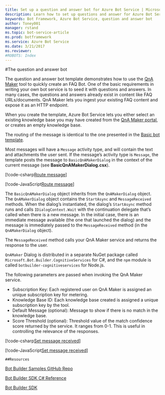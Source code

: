 ```yaml
---
title: Set up a question and answer bot for Azure Bot Service | Microsoft Docs
description: Learn how to set up questions and answer for Azure Bot Service.
keywords: Bot Framework, Azure Bot Service, question and answer bot
author: Toney001
manager: rstand
ms.topic: bot-service-article
ms.prod: botframework
ms.service: Azure Bot Service
ms.date: 3/21/2017
ms.reviewer:
#ROBOTS: Index
---
```


#The question and answer bot

The question and answer bot template demonstrates how to use the <a href="https://qnamaker.ai" target="_blank">QnA Maker</a> tool to quickly create an FAQ Bot. One of the basic requirements in writing your own bot service is to seed it with questions and answers. In many cases, the questions and answers already exist in content like FAQ URLs/documents. QnA Maker lets you ingest your existing FAQ content and expose it as an HTTP endpoint.

When you create the template, Azure Bot Service lets you either select an existing knowledge base you may have created from the <a href="https://qnamaker.ai" target="_blank">QnA Maker portal</a>, or creates an empty knowledge base.

The routing of the message is identical to the one presented in the [Basic bot template](bot-framework-azure-basic-bot.md).

Most messages will have a `Message` activity type, and will contain the text and attachments the user sent. If the message’s activity type is `Message`, the template posts the message to `BasicQnAMakerDialog` in the context of the current message (see **BasicQnAMakerDialog.csx**).


[!code-csharp[Route message](../includes/code/azure-question-and-answer.cs#routeMessage)] 

[!code-JavaScript[Route message](../includes/code/azure-question-and-answer.js#routeMessage)]



The `BasicQnAMakerDialog` object inherits from the `QnAMakerDialog` object. The `QnAMakerDialog` object contains the `StartAsync` and `MessageReceived` methods. When the dialog’s instantiated, the dialog’s `StartAsync` method runs and calls `IDialogContext.Wait` with the continuation delegate that’s called when there is a new message. In the initial case, there is an immediate message available (the one that launched the dialog) and the message is immediately passed to the `MessageReceived` method (in the `QnAMakerDialog` object).

The `MessageReceived` method calls your QnA Maker service and returns the response to the user.

`QnAMaker` Dialog is distributed in a separate NuGet package called `Microsoft.Bot.Builder.CognitiveServices` for C#, and the `npm` module is called `botbuilder-cognitiveservices` for Node.js.

The following parameters are passed when invoking the QnA Maker service.

- Subscription Key: Each registered user on QnA Maker is assigned an unique subscription key for metering.
- Knowledge Base ID: Each knowledge base created is assigned a unique subscription key by the tool.
- Default Message (optional): Message to show if there is no match in the knowledge base.
- Score Threshold (optional): Threshold value of the match confidence score returned by the service. It ranges from 0-1. This is useful in controlling the relevance of the responses.

[!code-csharp[Set message received](../includes/code/azure-question-and-answer.cs#setMessageReceived)]

[!code-JavaScript[Set message received](../includes/code/azure-question-and-answer.js#setMessageReceived)]

    ##Resources

<a href="https://github.com/Microsoft/BotBuilder-Samples" target="_blank">Bot Builder Samples GitHub Repo </a>

<a href="https://docs.botframework.com/en-us/csharp/builder/sdkreference/" target="_blank">Bot Builder SDK C# Reference</a>

<a href="https://github.com/Microsoft/BotBuilder-Samples" target="_blank">Bot Builder SDK</a>